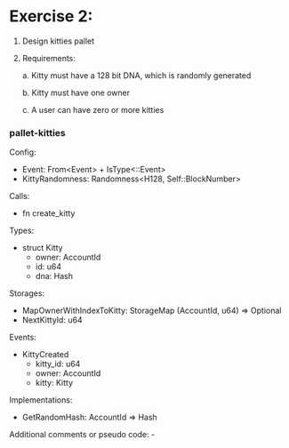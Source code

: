 # Exercise 2:

1. Design kitties pallet 
2. Requirements:
    
    a. Kitty must have a 128 bit DNA, which is randomly generated

    b. Kitty must have one owner

    c. A user can have zero or more kitties
 
### pallet-kitties

Config:
- Event: From<Event<Self>> + IsType<<Self as frame_system::Config>::Event>
- KittyRandomness: Randomness<H128, Self::BlockNumber>

Calls:
- fn create_kitty

Types:
- struct Kitty
    - owner: AccountId
    - id: u64
    - dna: Hash

Storages:
- MapOwnerWithIndexToKitty: StorageMap (AccountId, u64) => Optional<Kitty>
- NextKittyId: u64

Events:
- KittyCreated
    - kitty_id: u64
    - owner: AccountId
    - kitty: Kitty

Implementations:
- GetRandomHash: AccountId => Hash

Additional comments or pseudo code: -